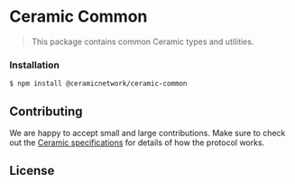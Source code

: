 # Ceramic Common

> This package contains common Ceramic types and utilities.

### Installation
```
$ npm install @ceramicnetwork/ceramic-common
```

## Contributing
We are happy to accept small and large contributions. Make sure to check out the [Ceramic specifications](https://github.com/ceramicnetwork/specs) for details of how the protocol works.

## License
